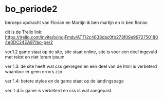 # bo_periode2
beroeps opdracht van Florian en Martijn
ik ben martijn
en ik ben florian

dit is de Trello link: https://trello.com/invite/b/ingjFmdv/ATTI2c4633dac0fb273f09e99727501804e0DC24EA97/bo-per2

ver.1.2 game staat op de site, site staat online, site is voor een deel ingevuld met tekst en niet lorem ipsum.

ver 1.3:
de site heeft wat css gekregen en een deel van de html is verbeterd waardoor er geen errors zijn

ver 1.4:
betere styles en de game staat op de landingspage

ver. 1.4.5:
game is verbeterd en css is wat aangepast.